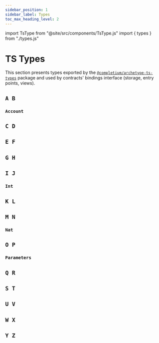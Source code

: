```yaml
---
sidebar_position: 1
sidebar_label: Types
toc_max_heading_level: 2
---
```

import TsType from "@site/src/components/TsType.js"
import { types } from "./types.js"

# TS Types

This section presents types exported by the [`@completium/archetype-ts-types`](https://www.npmjs.com/package/@completium/archetype-ts-types) package and used by contracts' bindings interface (storage, entry points, views).

## `A B`

### `Account`

## `C D`

## `E F`

## `G H`

## `I J`

### `Int`

<TsType data={types.int} />

## `K L`

## `M N`

### `Nat`

<TsType data={types.nat} />

## `O P`

### `Parameters`

## `Q R`

## `S T`

## `U V`

## `W X`

## `Y Z`


